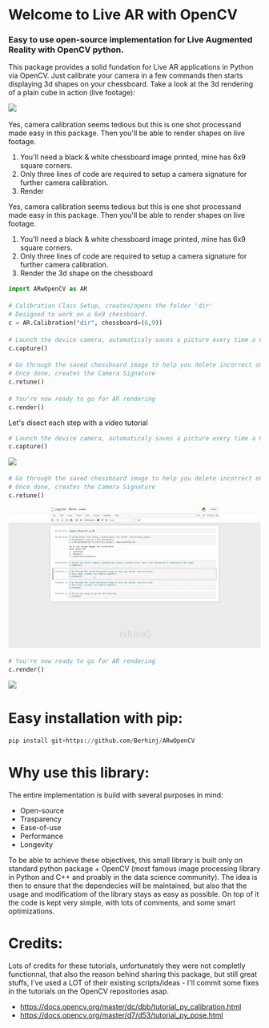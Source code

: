 # Welcome to Live AR with OpenCV
### Easy to use open-source implementation for Live Augmented Reality with OpenCV python.

This package provides a solid fundation for Live AR applications in Python via OpenCV. Just calibrate your camera in a few commands then starts displaying 3d shapes on your chessboard. Take a look at the 3d rendering of a plain cube in action (live footage):

![](gif/render.gif)

Yes, camera calibration seems tedious but this is one shot processand made easy in this package. Then you'll be able to render shapes on live footage.
1. You'll need a black & white chessboard image printed, mine has 6x9 square corners. 
2. Only three lines of code are required to setup a camera signature for further camera calibration.
3. Render

Yes, camera calibration seems tedious but this is one shot processand made easy in this package. Then you'll be able to render shapes on live footage.
1. You'll need a black & white chessboard image printed, mine has 6x9 square corners. 
2. Only three lines of code are required to setup a camera signature for further camera calibration.
3. Render the 3d shape on the chessboard


```python
import ARwOpenCV as AR

# Calibration Class Setup, creates/opens the folder 'dir'
# Designed to work on a 6x9 chessboard.
c = AR.Calibration("dir", chessboard=(6,9))

# Launch the device camera, automaticaly saves a picture every time a 6x9 chessboard is detected on the image
c.capture()

# Go through the saved chessboard image to help you delete incorrect ones
# Once done, creates the Camera Signature
c.retune()

# You're now ready to go for AR rendering
c.render()
```

Let's disect each step with a video tutorial


```python
# Launch the device camera, automaticaly saves a picture every time a 6x9 chessboard is detected on the image
c.capture()
```

![](gif/capture.gif)


```python
# Go through the saved chessboard image to help you delete incorrect ones
# Once done, creates the Camera Signature
c.retune()
```

![](gif/retune.gif)


```python
# You're now ready to go for AR rendering
c.render()
```

![](gif/render.gif)

# Easy installation with pip:


```python
pip install git+https://github.com/Berhinj/ARwOpenCV
```

# Why use this library:
The entire implementation is build with several purposes in mind:

- Open-source
- Trasparency
- Ease-of-use
- Performance
- Longevity

To be able to achieve these objectives, this small library is built only on standard python package + OpenCV (most famous image processing library in Python and C++ and proably in the data science community). The idea is then to ensure that the dependecies will be maintained, but also that the usage and modificatiom of the library stays as easy as possible. On top of it the code is kept very simple, with lots of comments, and some smart optimizations.

# Credits:
Lots of credits for these tutorials, unfortunately they were not completly functionnal, that also the reason behind sharing this package, but still great stuffs, I've used a LOT of their existing scripts/ideas - I'll commit some fixes in the tutorials on the OpenCV repositories asap.
- https://docs.opencv.org/master/dc/dbb/tutorial_py_calibration.html
- https://docs.opencv.org/master/d7/d53/tutorial_py_pose.html

